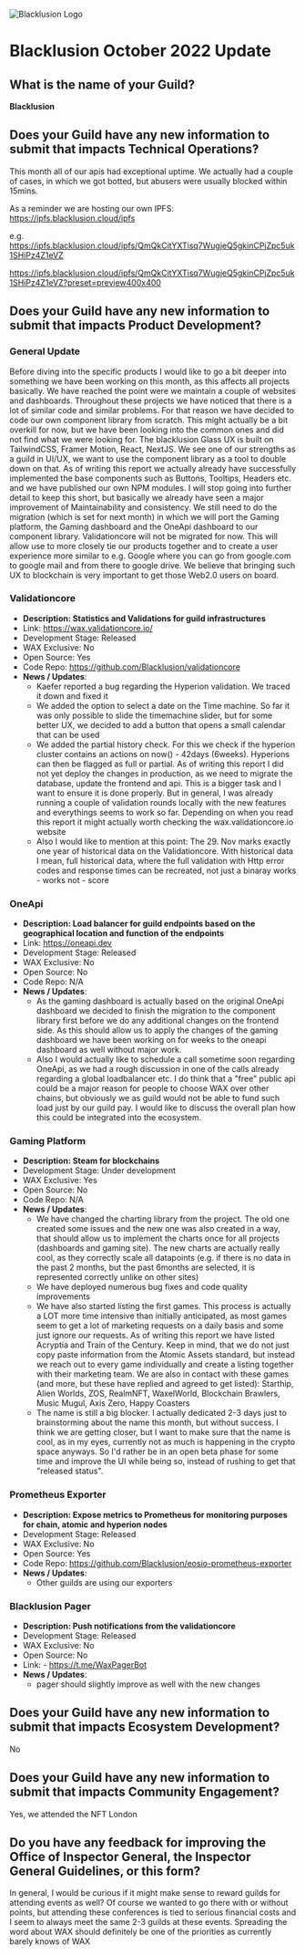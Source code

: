 ![Blacklusion Logo](https://blacklusion.com/resources/blacklusion_logo_192.png)
# Blacklusion October 2022 Update

## What is the name of your Guild?

**Blacklusion**

## Does your Guild have any new information to submit that impacts Technical Operations?
This month all of our apis had exceptional uptime. We actually had a couple of cases, in which we got botted, but abusers were usually blocked within 15mins.

As a reminder we are hosting our own IPFS: https://ipfs.blacklusion.cloud/ipfs

e.g. https://ipfs.blacklusion.cloud/ipfs/QmQkCitYXTisq7WugjeQ5gkinCPjZpc5uk1SHiPz4Z1eVZ


https://ipfs.blacklusion.cloud/ipfs/QmQkCitYXTisq7WugjeQ5gkinCPjZpc5uk1SHiPz4Z1eVZ?preset=preview400x400

## Does your Guild have any new information to submit that impacts Product Development?

### General Update
Before diving into the specific products I would like to go a bit deeper into something we have been working on this month, as this affects all projects basically. We have reached the point were we maintain a couple of websites and dashboards. Throughout these projects we have noticed that there is a lot of similar code and similar problems. For that reason we have decided to code our own component library from scratch. This might actually be a bit overkill for now, but we have been looking into the common ones and did not find what we were looking for. The blacklusion Glass UX is built on TailwindCSS, Framer Motion, React, NextJS. We see one of our strengths as a guild in UI/UX, we want to use the component library as a tool to double down on that. As of writing this report we actually already have successfully implemented the base components such as Buttons, Tooltips, Headers etc. and we have published our own NPM modules. I will stop going into further detail to keep this short, but basically we already have seen a major improvement of Maintainability and consistency. We still need to do the migration (which is set for next month) in which we will port the Gaming platform, the Gaming dashboard and the OneApi dashboard to our component library. Validationcore will not be migrated for now. This will allow use to more closely tie our products together and to create a user experience more similar to e.g. Google where you can go from google.com to google mail and from there to google drive. We believe that bringing such UX to blockchain is very important to get those Web2.0 users on board.

### Validationcore
- **Description: Statistics and Validations for guild infrastructures**
- Link: https://wax.validationcore.io/
- Development Stage: Released
- WAX Exclusive: No
- Open Source: Yes
- Code Repo: https://github.com/Blacklusion/validationcore
- **News / Updates**:
    - Kaefer reported a bug regarding the Hyperion validation. We traced it down and fixed it
    - We added the option to select a date on the Time machine. So far it was only possible to slide the timemachine slider, but for some better UX, we decided to add a button that opens a small calendar that can be used
    - We added the partial history check. For this we check if the hyperion cluster contains an actions on now() - 42days (6weeks). Hyperions can then be flagged as full or partial. As of writing this report I did not yet deploy the changes in production, as we need to migrate the database, update the frontend and api. This is a bigger task and I want to ensure it is done properly. But in general, I was already running a couple of validation rounds locally with the new features and everythings seems to work so far. Depending on when you read this report it might actually worth checking the wax.validationcore.io website
    - Also I would like to mention at this point: The 29. Nov marks exactly one year of historical data on the Validationcore. With historical data I mean, full historical data, where the full validation with Http error codes and response times can be recreated, not just a binaray works - works not - score


### OneApi
- **Description: Load balancer for guild endpoints based on the geographical location and function of the endpoints**
- Link: https://oneapi.dev
- Development Stage: Released
- WAX Exclusive: No
- Open Source: No
- Code Repo: N/A
- **News / Updates**:  
    - As the gaming dashboard is actually based on the original OneApi dashboard we decided to finish the migration to the component library first before we do any additional changes on the frontend side. As this should allow us to apply the changes of the gaming dashboard we have been working on for weeks to the oneapi dashboard as well without major work.
    - Also I would actually like to schedule a call sometime soon regarding OneApi, as we had a rough discussion in one of the calls already regarding a global loadbalancer etc. I do think that a "free" public api could be a major reason for people to choose WAX over other chains, but obviously we as guild would not be able to fund such load just by our guild pay. I would like to discuss the overall plan how this could be integrated into the ecosystem.


### Gaming Platform
- **Description: Steam for blockchains**
- Development Stage: Under development
- WAX Exclusive: Yes
- Open Source: No
- Code Repo: N/A
- **News / Updates**:
    - We have changed the charting library from the project. The old one created some issues and the new one was also created in a way, that should allow us to implement the charts once for all projects (dashboards and gaming site). The new charts are actually really cool, as they correctly scale all datapoints (e.g. if there is no data in the past 2 months, but the past 6months are selected, it is represented correctly unlike on other sites)
    - We have deployed numerous bug fixes and code quality improvements
    - We have also started listing the first games. This process is actually a LOT more time intensive than initially anticipated, as most games seem to get a lot of marketing requests on a daily basis and some just ignore our requests. As of writing this report we have listed Acryptia and Train of the Century. Keep in mind, that we do not just copy paste information from the Atomic Assets standard, but instead we reach out to every game individually and create a listing together with their marketing team. We are also in contact with these games (and more, but these have replied and agreed to get listed): Starthip, Alien Worlds, ZOS, RealmNFT, WaxelWorld, Blockchain Brawlers, Music Mugul, Axis Zero, Happy Coasters
    - The name is still a big blocker. I actually dedicated 2-3 days just to brainstorming about the name this month, but without success. I think we are getting closer, but I want to make sure that the name is cool, as in my eyes, currently not as much is happening in the crypto space anyways. So I'd rather be in an open beta phase for some time and improve the UI while being so, instead of rushing to get that "released status".

### Prometheus Exporter
- **Description: Expose metrics to Prometheus for monitoring purposes for chain, atomic and hyperion nodes**
- Development Stage: Released
- WAX Exclusive: No
- Open Source: Yes
- Code Repo: https://github.com/Blacklusion/eosio-prometheus-exporter
- **News / Updates**:  
    - Other guilds are using our exporters

### Blacklusion Pager
- **Description: Push notifications from the validationcore**
- Development Stage: Released
- WAX Exclusive: No
- Open Source: No
- Link: - https://t.me/WaxPagerBot 
- **News / Updates**:  
    - pager should slightly improve as well with the new changes

## Does your Guild have any new information to submit that impacts Ecosystem Development?

No

## Does your Guild have any new information to submit that impacts Community Engagement?
Yes, we attended the NFT London

## Do you have any feedback for improving the Office of Inspector General, the Inspector General Guidelines, or this form?
In general, I would be curious if it might make sense to reward guilds for attending events as well? Of course we wanted to go there with or without points, but attending these conferences is tied to serious financial costs and I seem to always meet the same 2-3 guilds at these events. Spreading the word about WAX should definitely be one of the priorities as currently barely knows of WAX

